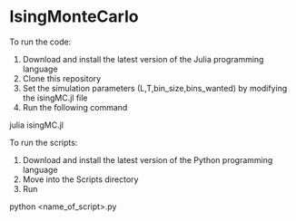 # IsingMonteCarlo
 
To run the code:

1. Download and install the latest version of the Julia programming language
2. Clone this repository
3. Set the simulation parameters (L,T,bin_size,bins_wanted) by modifying the isingMC.jl file
4. Run the following command

 julia isingMC.jl

To run the scripts:

1. Download and install the latest version of the Python programming language
2. Move into the Scripts directory
3. Run

 python <name_of_script>.py
